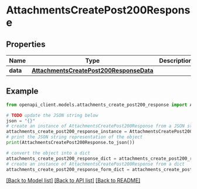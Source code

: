 # AttachmentsCreatePost200Response


## Properties

Name | Type | Description | Notes
------------ | ------------- | ------------- | -------------
**data** | [**AttachmentsCreatePost200ResponseData**](AttachmentsCreatePost200ResponseData.md) |  | [optional] 

## Example

```python
from openapi_client.models.attachments_create_post200_response import AttachmentsCreatePost200Response

# TODO update the JSON string below
json = "{}"
# create an instance of AttachmentsCreatePost200Response from a JSON string
attachments_create_post200_response_instance = AttachmentsCreatePost200Response.from_json(json)
# print the JSON string representation of the object
print(AttachmentsCreatePost200Response.to_json())

# convert the object into a dict
attachments_create_post200_response_dict = attachments_create_post200_response_instance.to_dict()
# create an instance of AttachmentsCreatePost200Response from a dict
attachments_create_post200_response_form_dict = attachments_create_post200_response.from_dict(attachments_create_post200_response_dict)
```
[[Back to Model list]](../README.md#documentation-for-models) [[Back to API list]](../README.md#documentation-for-api-endpoints) [[Back to README]](../README.md)


